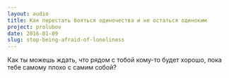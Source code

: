 ```yaml
---
layout: audio
title: Как перестать бояться одиночества и не остаться одиноким
project: prolubov
date: 2016-01-09
slug: stop-being-afraid-of-loneliness
---
```


Как ты можешь ждать, что рядом с тобой кому-то будет хорошо, пока тебе самому плохо с самим собой?

